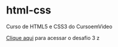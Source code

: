 # html-css
 Curso de HTML5 e CSS3 do CursoemVideo

<a href="../003/">Clique aqui</a> para acessar o desafio 3  z
